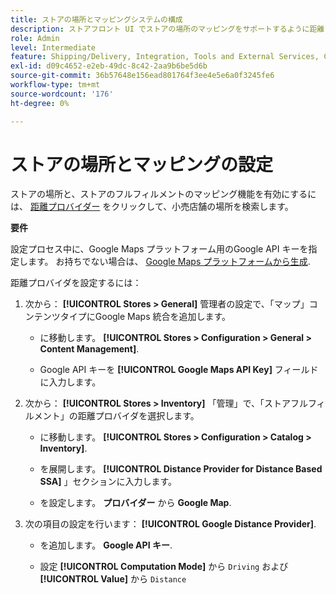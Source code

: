 ```yaml
---
title: ストアの場所とマッピングシステムの構成
description: ストアフロント UI でストアの場所のマッピングをサポートするように距離プロバイダーを設定します。 店舗フルフィルメントソリューションでは、小売店舗の検索と、エンドツーエンドのフルフィルメントワークフローのその他のマッピングおよびスケジュール機能を有効にする距離プロバイダが必要です。
role: Admin
level: Intermediate
feature: Shipping/Delivery, Integration, Tools and External Services, Configuration
exl-id: d09c4652-e2eb-49dc-8c42-2aa9b6be5d6b
source-git-commit: 36b57648e156ead801764f3ee4e5e6a0f3245fe6
workflow-type: tm+mt
source-wordcount: '176'
ht-degree: 0%

---
```


# ストアの場所とマッピングの設定

ストアの場所と、ストアのフルフィルメントのマッピング機能を有効にするには、 [距離プロバイダー](https://docs.magento.com/user-guide/catalog/inventory-configure-distance-priority.html) をクリックして、小売店舗の場所を検索します。

**要件**

設定プロセス中に、Google Maps プラットフォーム用のGoogle API キーを指定します。 お持ちでない場合は、 [Google Maps プラットフォームから生成](https://docs.magento.com/user-guide/catalog/inventory-configure-distance-priority.html#configure-google-maps).

距離プロバイダを設定するには：

1. 次から： **[!UICONTROL Stores > General]** 管理者の設定で、「マップ」コンテンツタイプにGoogle Maps 統合を追加します。

   - に移動します。 **[!UICONTROL Stores > Configuration  > General > Content Management]**.

   - Google API キーを **[!UICONTROL Google Maps API Key]** フィールドに入力します。

1. 次から： **[!UICONTROL Stores > Inventory]** 「管理」で、「ストアフルフィルメント」の距離プロバイダを選択します。

   - に移動します。 **[!UICONTROL Stores > Configuration > Catalog > Inventory]**.

   - を展開します。 **[!UICONTROL Distance Provider for Distance Based SSA]** 」セクションに入力します。

   - を設定します。 **プロバイダー** から **Google Map**.

1. 次の項目の設定を行います： **[!UICONTROL Google Distance Provider]**.

   - を追加します。 **Google API キー**.

   - 設定 **[!UICONTROL Computation Mode]** から `Driving` および **[!UICONTROL Value]** から `Distance`
